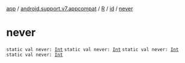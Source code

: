 [app](../../../index.md) / [android.support.v7.appcompat](../../index.md) / [R](../index.md) / [id](index.md) / [never](.)

# never

`static val never: `[`Int`](https://kotlinlang.org/api/latest/jvm/stdlib/kotlin/-int/index.html)
`static val never: `[`Int`](https://kotlinlang.org/api/latest/jvm/stdlib/kotlin/-int/index.html)
`static val never: `[`Int`](https://kotlinlang.org/api/latest/jvm/stdlib/kotlin/-int/index.html)
`static val never: `[`Int`](https://kotlinlang.org/api/latest/jvm/stdlib/kotlin/-int/index.html)